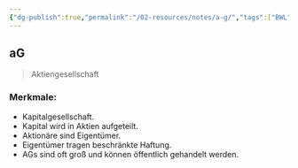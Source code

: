 ```yaml
---
{"dg-publish":true,"permalink":"/02-resources/notes/a-g/","tags":["BWL"],"noteIcon":"","updated":"2025-07-12T13:31:41.000+02:00"}
---
```


## aG 
> Aktiengesellschaft

### Merkmale:
- Kapitalgesellschaft.
- Kapital wird in Aktien aufgeteilt.
- Aktionäre sind Eigentümer.
- Eigentümer tragen beschränkte Haftung.
- AGs sind oft groß und können öffentlich gehandelt werden.

